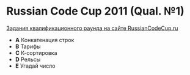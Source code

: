 # Russian Code Cup 2011 (Qual. №1)

[Задания квалификационного раунда на сайте RussianCodeCup.ru](http://www.russiancodecup.ru/ru/tasks/round/6/)

* **A** Конкатенация строк  
* **B** Тарифы  
* **С** К-сортировка  
* **D** Рельсы  
* **E** Угадай число  
